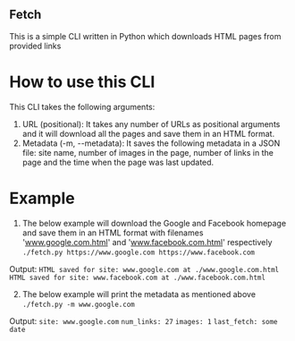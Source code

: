 ## Fetch
This is a simple CLI written in Python which downloads HTML pages from provided links

# How to use this CLI
This CLI takes the following arguments:
1. URL (positional): It takes any number of URLs as positional arguments and it will download all the pages and save them in an HTML format.
2. Metadata (-m, --metadata): It saves the following metadata in a JSON file: site name, number of images in the page, number of links in the page and the time when the page was last updated.

# Example
1. The below example will download the Google and Facebook homepage and save them in an HTML format with filenames 'www.google.com.html' and 'www.facebook.com.html' respectively
`./fetch.py https://www.google.com https://www.facebook.com`

Output:
`HTML saved for site: www.google.com at ./www.google.com.html`
`HTML saved for site: www.facebook.com at ./www.facebook.com.html`

2. The below example will print the metadata as mentioned above
`./fetch.py -m www.google.com`

Output:
`site: www.google.com`
`num_links: 27`
`images: 1`
`last_fetch: some date`